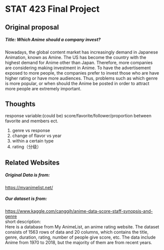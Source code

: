 # STAT 423 Final Project

## Original proposal
##### Title: Which Anime should a company invest?Nowadays, the global content market has increasingly demand in Japanese Animation, known as Amine. The US has become the country with the highest demand for Anime other than Japan. Therefore, more companies are considering making investment in Anime. To have the advertisement exposed to more people, the companies prefer to invest those who are have higher rating or have more audiences. Thus, problems such as which genre is more popular, or when should the Anime be posted in order to attract more people are extremely important.



## Thoughts
response variable:(could be) score/favorite/follower/proportion between favorite and members ect.  
1. genre vs response  
2. change of flavor vs year  
3. within a certain type  
4. rating（分级）  

## Related Websites
##### Original Data is from:  
<a>https://myanimelist.net/</a>  
##### Our dataset is from:  
<a>https://www.kaggle.com/canggih/anime-data-score-staff-synopsis-and-genre</a>  
short description:  
Here is a database from My AnimeList, an anime rating website. The dataset consists of 1563 rows of data and 20 columns, which contains the title, genre, duration, rating, number of people give score, etc. The data include Anime from 1970 to 2018, but the majority of them are from recent years.
